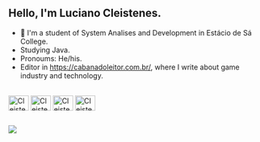 ## Hello, I'm Luciano Cleistenes.

- 📖 I'm a student of System Analises and Development in Estácio de Sá College.
- Studying Java.
- Pronoums: He/his.
- Editor in https://cabanadoleitor.com.br/, where I write about game industry and technology.

<div style="display: inline_block"><br>
  <img align="center" alt="Cleistenes-Jv" height="30" width="40" src="https://cdn.jsdelivr.net/gh/devicons/devicon/icons/java/java-original.svg" />
  <img align="center" alt="Cleistenes-Js" height="30" width="40" align="center" alt="Cleistenes-Js" height="30" width="40" src="https://cdn.jsdelivr.net/gh/devicons/devicon/icons/javascript/javascript-original.svg" />
  <img align="center" alt="Cleistens-Python" height="30" width="40" src="https://cdn.jsdelivr.net/gh/devicons/devicon/icons/python/python-original.svg" />
  <img align="center" alt="Cleistenes-Vs" height="30" width="40" src="https://cdn.jsdelivr.net/gh/devicons/devicon/icons/visualstudio/visualstudio-plain.svg" />
          
</div>

  ##
  
<div>
  <a href="https://www.linkedin.com/in/luciano-cleistenes-b76366200/" target="_blank"><img src="https://img.shields.io/badge/-LinkedIn-%230077B5?style=for-the-badge&logo=linkedin&logoColor=white" target="_blank"></a>
